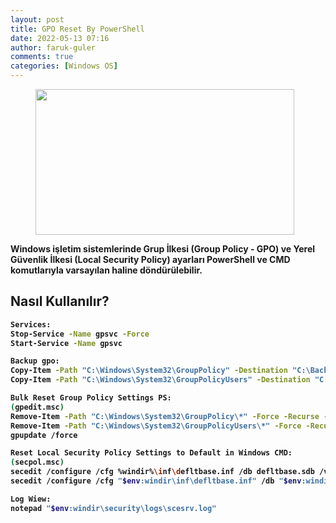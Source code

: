 ```yaml
---
layout: post
title: GPO Reset By PowerShell
date: 2022-05-13 07:16
author: faruk-guler
comments: true
categories: [Windows OS]
---
```

<!-- wp:image {"id":333,"width":414,"height":233,"sizeSlug":"large","linkDestination":"none"} -->
<figure class="wp-block-image size-large is-resized"><img src="https://farukguler.com/assets/post_images/powershell-4-sdn.jpg?w=1024" alt="" class="wp-image-333" width="414" height="233" /></figure>
<!-- /wp:image -->

<!-- wp:paragraph -->
<strong>Windows işletim sistemlerinde Grup İlkesi (Group Policy - GPO) ve Yerel Güvenlik İlkesi (Local Security Policy) ayarları PowerShell ve CMD komutlarıyla varsayılan haline döndürülebilir.
<!-- /wp:paragraph -->


<!-- wp:heading -->
<h2 class="wp-block-heading"><strong>Nasıl Kullanılır?</strong></h2>
<!-- /wp:heading -->

<!-- wp:preformatted -->
```bash
Services:
Stop-Service -Name gpsvc -Force
Start-Service -Name gpsvc

Backup gpo:
Copy-Item -Path "C:\Windows\System32\GroupPolicy" -Destination "C:\Backup\GroupPolicy" -Recurse
Copy-Item -Path "C:\Windows\System32\GroupPolicyUsers" -Destination "C:\Backup\GroupPolicyUsers" -Recurse

Bulk Reset Group Policy Settings PS:
(gpedit.msc)
Remove-Item -Path "C:\Windows\System32\GroupPolicy\*" -Force -Recurse -ErrorAction SilentlyContinue
Remove-Item -Path "C:\Windows\System32\GroupPolicyUsers\*" -Force -Recurse -ErrorAction SilentlyContinue
gpupdate /force

Reset Local Security Policy Settings to Default in Windows CMD:
(secpol.msc)
secedit /configure /cfg %windir%\inf\defltbase.inf /db defltbase.sdb /verbose
secedit /configure /cfg "$env:windir\inf\defltbase.inf" /db "$env:windir\security\database\defltbase.sdb" /verbose

Log Wiew:
notepad "$env:windir\security\logs\scesrv.log"
```
<!-- wp:paragraph -->
